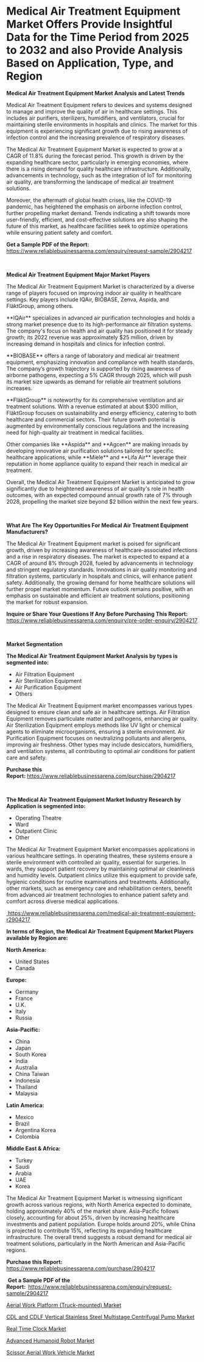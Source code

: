 <p><h1>Medical Air Treatment Equipment Market Offers Provide Insightful Data for the Time Period from 2025 to 2032 and also Provide Analysis Based on Application, Type, and Region</h1></p><p><strong>Medical Air Treatment Equipment Market Analysis and Latest Trends</strong></p>
<p><p>Medical Air Treatment Equipment refers to devices and systems designed to manage and improve the quality of air in healthcare settings. This includes air purifiers, sterilizers, humidifiers, and ventilators, crucial for maintaining sterile environments in hospitals and clinics. The market for this equipment is experiencing significant growth due to rising awareness of infection control and the increasing prevalence of respiratory diseases. </p><p>The Medical Air Treatment Equipment Market is expected to grow at a CAGR of 11.8% during the forecast period. This growth is driven by the expanding healthcare sector, particularly in emerging economies, where there is a rising demand for quality healthcare infrastructure. Additionally, advancements in technology, such as the integration of IoT for monitoring air quality, are transforming the landscape of medical air treatment solutions. </p><p>Moreover, the aftermath of global health crises, like the COVID-19 pandemic, has heightened the emphasis on airborne infection control, further propelling market demand. Trends indicating a shift towards more user-friendly, efficient, and cost-effective solutions are also shaping the future of this market, as healthcare facilities seek to optimize operations while ensuring patient safety and comfort.</p></p>
<p><strong>Get a Sample PDF of the Report:&nbsp;</strong> <a href="https://www.reliablebusinessarena.com/enquiry/request-sample/2904217?utm_campaign=2112&utm_medium=2&utm_source=Github&utm_content=ia&utm_term=11032025&utm_id=medical-air-treatment-equipment">https://www.reliablebusinessarena.com/enquiry/request-sample/2904217</a></p>
<p>&nbsp;</p>
<p><strong>Medical Air Treatment Equipment Major Market Players</strong></p>
<p><p>The Medical Air Treatment Equipment Market is characterized by a diverse range of players focused on improving indoor air quality in healthcare settings. Key players include IQAir, BIOBASE, Zenva, Aspida, and FläktGroup, among others.</p><p>**IQAir** specializes in advanced air purification technologies and holds a strong market presence due to its high-performance air filtration systems. The company's focus on health and air quality has positioned it for steady growth; its 2022 revenue was approximately $25 million, driven by increasing demand in hospitals and clinics for infection control.</p><p>**BIOBASE** offers a range of laboratory and medical air treatment equipment, emphasizing innovation and compliance with health standards. The company’s growth trajectory is supported by rising awareness of airborne pathogens, expecting a 5% CAGR through 2025, which will push its market size upwards as demand for reliable air treatment solutions increases.</p><p>**FläktGroup** is noteworthy for its comprehensive ventilation and air treatment solutions. With a revenue estimated at about $300 million, FläktGroup focuses on sustainability and energy efficiency, catering to both healthcare and commercial sectors. Their future growth potential is augmented by environmentally conscious regulations and the increasing need for high-quality air treatment in medical facilities.</p><p>Other companies like **Aspida** and **Agcen** are making inroads by developing innovative air purification solutions tailored for specific healthcare applications, while **Miele** and **Lifa Air** leverage their reputation in home appliance quality to expand their reach in medical air treatment.</p><p>Overall, the Medical Air Treatment Equipment Market is anticipated to grow significantly due to heightened awareness of air quality's role in health outcomes, with an expected compound annual growth rate of 7% through 2028, propelling the market size beyond $2 billion within the next few years.</p></p>
<p>&nbsp;</p>
<p><strong>What Are The Key Opportunities For Medical Air Treatment Equipment Manufacturers?</strong></p>
<p><p>The Medical Air Treatment Equipment market is poised for significant growth, driven by increasing awareness of healthcare-associated infections and a rise in respiratory diseases. The market is expected to expand at a CAGR of around 8% through 2028, fueled by advancements in technology and stringent regulatory standards. Innovations in air quality monitoring and filtration systems, particularly in hospitals and clinics, will enhance patient safety. Additionally, the growing demand for home healthcare solutions will further propel market momentum. Future outlook remains positive, with an emphasis on sustainable and efficient air treatment solutions, positioning the market for robust expansion.</p></p>
<p><strong>Inquire or Share Your Questions If Any Before Purchasing This Report:</strong> <a href="https://www.reliablebusinessarena.com/enquiry/pre-order-enquiry/2904217?utm_campaign=2112&utm_medium=2&utm_source=Github&utm_content=ia&utm_term=11032025&utm_id=medical-air-treatment-equipment">https://www.reliablebusinessarena.com/enquiry/pre-order-enquiry/2904217</a></p>
<p>&nbsp;</p>
<p><strong>Market Segmentation</strong></p>
<p><strong>The Medical Air Treatment Equipment Market Analysis by types is segmented into:</strong></p>
<p><ul><li>Air Filtration Equipment</li><li>Air Sterilization Equipment</li><li>Air Purification Equipment</li><li>Others</li></ul></p>
<p><p>The Medical Air Treatment Equipment market encompasses various types designed to ensure clean and safe air in healthcare settings. Air Filtration Equipment removes particulate matter and pathogens, enhancing air quality. Air Sterilization Equipment employs methods like UV light or chemical agents to eliminate microorganisms, ensuring a sterile environment. Air Purification Equipment focuses on neutralizing pollutants and allergens, improving air freshness. Other types may include desiccators, humidifiers, and ventilation systems, all contributing to optimal air conditions for patient care and safety.</p></p>
<p><strong>Purchase this Report:&nbsp;</strong><a href="https://www.reliablebusinessarena.com/purchase/2904217?utm_campaign=2112&utm_medium=2&utm_source=Github&utm_content=ia&utm_term=11032025&utm_id=medical-air-treatment-equipment">https://www.reliablebusinessarena.com/purchase/2904217</a></p>
<p>&nbsp;</p>
<p><strong>The Medical Air Treatment Equipment Market Industry Research by Application is segmented into:</strong></p>
<p><ul><li>Operating Theatre</li><li>Ward</li><li>Outpatient Clinic</li><li>Other</li></ul></p>
<p><p>The Medical Air Treatment Equipment Market encompasses applications in various healthcare settings. In operating theatres, these systems ensure a sterile environment with controlled air quality, essential for surgeries. In wards, they support patient recovery by maintaining optimal air cleanliness and humidity levels. Outpatient clinics utilize this equipment to provide safe, hygienic conditions for routine examinations and treatments. Additionally, other markets, such as emergency care and rehabilitation centers, benefit from advanced air treatment technologies to enhance patient safety and comfort across diverse medical applications.</p></p>
<p><a href="https://www.reliablebusinessarena.com/medical-air-treatment-equipment-r2904217?utm_campaign=2112&utm_medium=2&utm_source=Github&utm_content=ia&utm_term=11032025&utm_id=medical-air-treatment-equipment">&nbsp;https://www.reliablebusinessarena.com/medical-air-treatment-equipment-r2904217</a></p>
<p><strong>In terms of Region, the Medical Air Treatment Equipment Market Players available by Region are:</strong></p>
<p>
    <p> <strong> North America: </strong>
        <ul>
            <li>United States</li>
            <li>Canada</li>
        </ul>
        </p> 
    <p> <strong> Europe: </strong>
        <ul>
            <li>Germany</li>
            <li>France</li>
            <li>U.K.</li>
            <li>Italy</li>
            <li>Russia</li>
        </ul>
        </p> 
    <p> <strong> Asia-Pacific: </strong>
        <ul>
            <li>China</li>
            <li>Japan</li>
            <li>South Korea</li>
            <li>India</li>
            <li>Australia</li>
            <li>China Taiwan</li>
            <li>Indonesia</li>
            <li>Thailand</li>
            <li>Malaysia</li>
        </ul>
        </p> 
    <p> <strong> Latin America: </strong>
        <ul>
            <li>Mexico</li>
            <li>Brazil</li>
            <li>Argentina Korea</li>
            <li>Colombia</li>
        </ul>
        </p> 
    <p> <strong> Middle East & Africa: </strong>
        <ul>
            <li>Turkey</li>
            <li>Saudi</li>
            <li>Arabia</li>
            <li>UAE</li>
            <li>Korea</li>
        </ul>
    </p>
    </p>
<p><p>The Medical Air Treatment Equipment Market is witnessing significant growth across various regions, with North America expected to dominate, holding approximately 40% of the market share. Asia-Pacific follows closely, accounting for about 25%, driven by increasing healthcare investments and patient population. Europe holds around 20%, while China is projected to contribute 15%, reflecting its expanding healthcare infrastructure. The overall trend suggests a robust demand for medical air treatment solutions, particularly in the North American and Asia-Pacific regions.</p></p>
<p><strong>Purchase this Report: </strong><a href="https://www.reliablebusinessarena.com/purchase/2904217?utm_campaign=2112&utm_medium=2&utm_source=Github&utm_content=ia&utm_term=11032025&utm_id=medical-air-treatment-equipment">https://www.reliablebusinessarena.com/purchase/2904217</a></p>
<p>&nbsp;<strong>Get a Sample PDF of the Report:&nbsp;&nbsp;</strong><a href="https://www.reliablebusinessarena.com/enquiry/request-sample/2904217?utm_campaign=2112&utm_medium=2&utm_source=Github&utm_content=ia&utm_term=11032025&utm_id=medical-air-treatment-equipment">https://www.reliablebusinessarena.com/enquiry/request-sample/2904217</a></p>
<p><strong></strong></p>
<p><p><a href="https://github.com/muskoaizahfi/Market-Research-Report-List-1/blob/main/aerial-work-platform-truck-mounted-market.md?utm_campaign=2112&utm_medium=2&utm_source=Github&utm_content=ia&utm_term=11032025&utm_id=medical-air-treatment-equipment">Aerial Work Platform (Truck-mounted) Market</a></p><p><a href="https://github.com/lotoahshaiek/Market-Research-Report-List-1/blob/main/cdl-and-cdlf-vertical-stainless-steel-multistage-centrifugal-pump-market.md?utm_campaign=2112&utm_medium=2&utm_source=Github&utm_content=ia&utm_term=11032025&utm_id=medical-air-treatment-equipment">CDL and CDLF Vertical Stainless Steel Multistage Centrifugal Pump Market</a></p><p><a href="https://github.com/motosyuliq/Market-Research-Report-List-1/blob/main/real-time-clock-market.md?utm_campaign=2112&utm_medium=2&utm_source=Github&utm_content=ia&utm_term=11032025&utm_id=medical-air-treatment-equipment">Real Time Clock Market</a></p><p><a href="https://github.com/ryantindyaiz/Market-Research-Report-List-1/blob/main/advanced-humanoid-robot-market.md?utm_campaign=2112&utm_medium=2&utm_source=Github&utm_content=ia&utm_term=11032025&utm_id=medical-air-treatment-equipment">Advanced Humanoid Robot Market</a></p><p><a href="https://github.com/thapabylers2/Market-Research-Report-List-1/blob/main/scissor-aerial-work-vehicle-market.md?utm_campaign=2112&utm_medium=2&utm_source=Github&utm_content=ia&utm_term=11032025&utm_id=medical-air-treatment-equipment">Scissor Aerial Work Vehicle Market</a></p></p>
